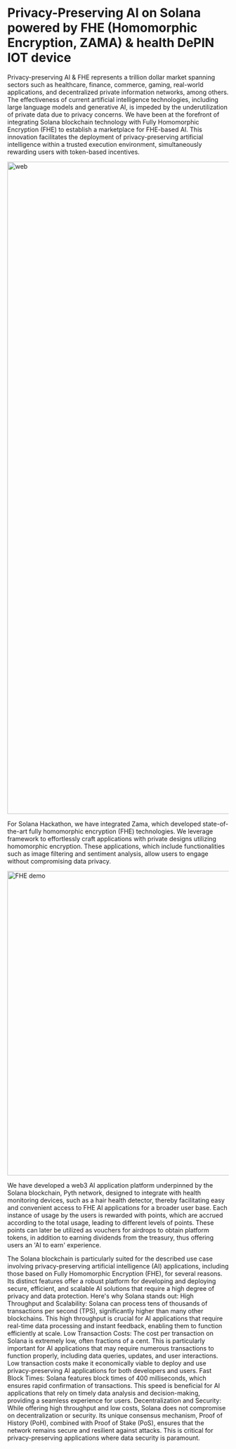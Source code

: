# Privacy-Preserving AI on Solana powered by FHE (Homomorphic Encryption, ZAMA) & health DePIN IOT device

Privacy-preserving AI & FHE represents a trillion dollar market spanning sectors such as healthcare, finance, commerce, gaming, real-world applications, and decentralized private information networks, among others. The effectiveness of current artificial intelligence technologies, including large language models and generative AI, is impeded by the underutilization of private data due to privacy concerns. We have been at the forefront of integrating Solana blockchain technology with Fully Homomorphic Encryption (FHE) to establish a marketplace for FHE-based AI. This innovation facilitates the deployment of privacy-preserving artificial intelligence within a trusted execution environment, simultaneously rewarding users with token-based incentives.

<img width="1485" alt="web" src="https://github.com/metahuman2088/solana-AI-FHE-services-engagement-contract/assets/7396885/cb3ce0dd-d98e-4c0f-ac17-d235ca0a4767">



For Solana Hackathon, we have integrated Zama, which developed state-of-the-art fully homomorphic encryption (FHE) technologies. We leverage framework to effortlessly craft applications with private designs utilizing homomorphic encryption. These applications, which include functionalities such as image filtering and sentiment analysis, allow users to engage without compromising data privacy.


<img width="693" alt="FHE demo" src="https://github.com/metahuman2088/solana-AI-FHE-services-engagement-contract/assets/7396885/ec685b4f-b5ed-4fd7-ad74-4bd91992f9ec">


We have developed a web3 AI application platform underpinned by the Solana blockchain, Pyth network, designed to integrate with health monitoring devices, such as a hair health detector, thereby facilitating easy and convenient access to FHE AI applications for a broader user base. Each instance of usage by the users is rewarded with points, which are accrued according to the total usage, leading to different levels of points. These points can later be utilized as vouchers for airdrops to obtain platform tokens, in addition to earning dividends from the treasury, thus offering users an 'AI to earn' experience.


The Solana blockchain is particularly suited for the described use case involving privacy-preserving artificial intelligence (AI) applications, including those based on Fully Homomorphic Encryption (FHE), for several reasons. Its distinct features offer a robust platform for developing and deploying secure, efficient, and scalable AI solutions that require a high degree of privacy and data protection. Here's why Solana stands out:
High Throughput and Scalability: Solana can process tens of thousands of transactions per second (TPS), significantly higher than many other blockchains. This high throughput is crucial for AI applications that require real-time data processing and instant feedback, enabling them to function efficiently at scale.
Low Transaction Costs: The cost per transaction on Solana is extremely low, often fractions of a cent. This is particularly important for AI applications that may require numerous transactions to function properly, including data queries, updates, and user interactions. Low transaction costs make it economically viable to deploy and use privacy-preserving AI applications for both developers and users.
Fast Block Times: Solana features block times of 400 milliseconds, which ensures rapid confirmation of transactions. This speed is beneficial for AI applications that rely on timely data analysis and decision-making, providing a seamless experience for users.
Decentralization and Security: While offering high throughput and low costs, Solana does not compromise on decentralization or security. Its unique consensus mechanism, Proof of History (PoH), combined with Proof of Stake (PoS), ensures that the network remains secure and resilient against attacks. This is critical for privacy-preserving applications where data security is paramount.
